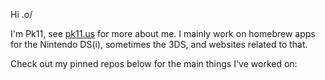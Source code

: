 Hi .o/

I'm Pk11, see [pk11.us](https://pk11.us) for more about me. I mainly work on homebrew apps for the Nintendo DS(i), sometimes the 3DS, and websites related to that.

Check out my pinned repos below for the main things I've worked on:
